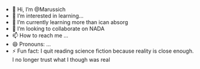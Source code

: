 - 👋 Hi, I’m @Marussich
- 👀 I’m interested in learning...
- 🌱 I’m currently learning more than ican absorg
- 💞️ I’m looking to collaborate on NADA
- 📫 How to reach me ...
- 😄 Pronouns: ...
- ⚡ Fun fact: I quit reading science fiction because reality is close enough.  I no longer trust what I though was real

<!---
Marussich/Marussich is a ✨ special ✨ repository because its `README.md` (this file) appears on your GitHub profile.
You can click the Preview link to take a look at your changes.
--->
